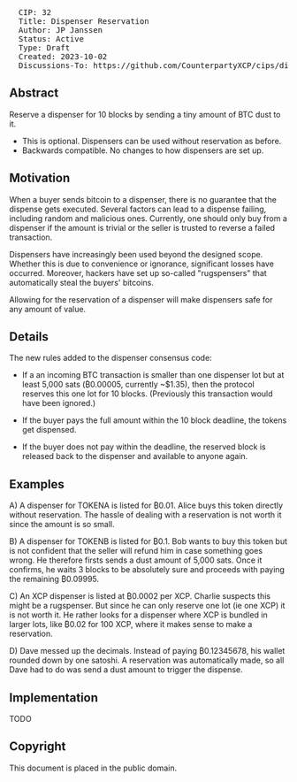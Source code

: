 <pre>
  CIP: 32
  Title: Dispenser Reservation
  Author: JP Janssen
  Status: Active
  Type: Draft
  Created: 2023-10-02
  Discussions-To: https://github.com/CounterpartyXCP/cips/discussions/121
</pre>

## Abstract

Reserve a dispenser for 10 blocks by sending a tiny amount of BTC dust to it.

- This is optional. Dispensers can be used without reservation as before.
- Backwards compatible. No changes to how dispensers are set up.

## Motivation

When a buyer sends bitcoin to a dispenser, there is no guarantee that the dispense gets executed. Several factors can lead to a dispense failing, including random and malicious ones. Currently, one should only buy from a dispenser if the amount is trivial or the seller is trusted to reverse a failed transaction.

Dispensers have increasingly been used beyond the designed scope. Whether this is due to convenience or ignorance, significant losses have occurred. Moreover, hackers have set up so-called "rugspensers" that automatically steal the buyers' bitcoins.

Allowing for the reservation of a dispenser will make dispensers safe for any amount of value.

## Details

The new rules added to the dispenser consensus code:

- If a an incoming BTC transaction is smaller than one dispenser lot but at least 5,000 sats (₿0.00005, currently ~$1.35), then the protocol reserves this one lot for 10 blocks. (Previously this transaction would have been ignored.)

- If the buyer pays the full amount within the 10 block deadline, the tokens get dispensed.

- If the buyer does not pay within the deadline, the reserved block is released back to the dispenser and available to anyone again.

## Examples

A) A dispenser for TOKENA is listed for ₿0.01. Alice buys this token directly without reservation. The hassle of dealing with a reservation is not worth it since the amount is so small.

B) A dispenser for TOKENB is listed for ₿0.1. Bob wants to buy this token but is not confident that the seller will refund him in case something goes wrong. He therefore firsts sends a dust amount of 5,000 sats. Once it confirms, he waits 3 blocks to be absolutely sure and proceeds with paying the remaining ₿0.09995.

C) An XCP dispenser is listed at ₿0.0002 per XCP. Charlie suspects this might be a rugspenser. But since he can only reserve one lot (ie one XCP) it is not worth it. He rather looks for a dispenser where XCP is bundled in larger lots, like ₿0.02 for 100 XCP, where it makes sense to make a reservation.

D) Dave messed up the decimals. Instead of paying ₿0.12345678, his wallet rounded down by one satoshi. A reservation was automatically made, so all Dave had to do was send a dust amount to trigger the dispense.

## Implementation

TODO

## Copyright

This document is placed in the public domain.
